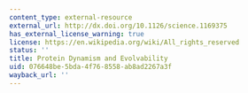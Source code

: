 ```yaml
---
content_type: external-resource
external_url: http://dx.doi.org/10.1126/science.1169375
has_external_license_warning: true
license: https://en.wikipedia.org/wiki/All_rights_reserved
status: ''
title: Protein Dynamism and Evolvability
uid: 076648be-5bda-4f76-8558-ab8ad2267a3f
wayback_url: ''
---
```

